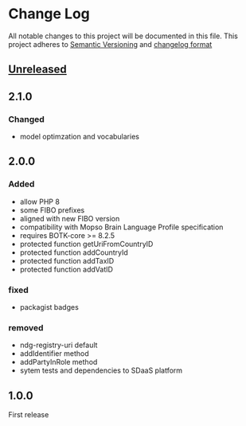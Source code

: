 # Change Log
All notable changes to this project will be documented in this file.
This project adheres to [Semantic Versioning](http://semver.org/) and [changelog format](http://keepachangelog.com/)

## [Unreleased]

## 2.1.0

### Changed

- model optimzation and vocabularies

## 2.0.0

### Added

- allow PHP 8
- some FIBO prefixes
- aligned with new FIBO version
- compatibility with Mopso Brain Language Profile specification
- requires BOTK-core >= 8.2.5
- protected function getUriFromCountryID
- protected function addCountryId
- protected function addTaxID
- protected function addVatID


### fixed

- packagist badges

### removed

- ndg-registry-uri default
- addIdentifier method
- addPartyInRole method
- sytem tests and dependencies to SDaaS platform


## 1.0.0
First release

[Unreleased]:  https://github.com/linkeddatacenter/BOTK-core/compare/1.0.0...HEAD
[1.0.0]:  https://github.com/linkeddatacenter/BOTK-core/compare/1.0.0...0.0.0